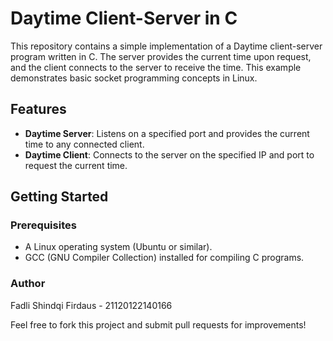 # Daytime Client-Server in C

This repository contains a simple implementation of a Daytime client-server program written in C. The server provides the current time upon request, and the client connects to the server to receive the time. This example demonstrates basic socket programming concepts in Linux.

## Features

- **Daytime Server**: Listens on a specified port and provides the current time to any connected client.
- **Daytime Client**: Connects to the server on the specified IP and port to request the current time.

## Getting Started

### Prerequisites

- A Linux operating system (Ubuntu or similar).
- GCC (GNU Compiler Collection) installed for compiling C programs.

### Author

Fadli Shindqi Firdaus - 21120122140166

Feel free to fork this project and submit pull requests for improvements!
